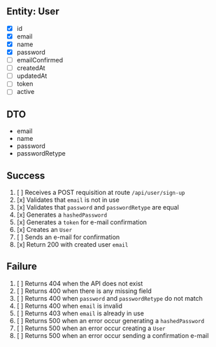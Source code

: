 
## Entity: User
- [x] id
- [x] email
- [x] name
- [x] password
- [ ] emailConfirmed
- [ ] createdAt
- [ ] updatedAt
- [ ] token
- [ ] active

## DTO
- email
- name
- password
- passwordRetype

## Success
1. [ ] Receives a POST requisition at route `/api/user/sign-up`
2. [x] Validates that `email` is not in use
3. [x] Validates that `password` and `passwordRetype` are equal
4. [x] Generates a `hashedPassword`
5. [x] Generates a `token` for e-mail confirmation
6. [x] Creates an `User`
7. [ ] Sends an e-mail for confirmation
8. [x] Return 200 with created user `email`

## Failure
1. [ ] Returns 404 when the API does not exist
2. [ ] Returns 400 when there is any missing field
3. [ ] Returns 400 when `password` and `passwordRetype` do not match
4. [ ] Returns 400 when `email` is invalid
5. [ ] Returns 403 when `email` is already in use
6. [ ] Returns 500 when an error occur generating a `hashedPassword`
7. [ ] Returns 500 when an error occur creating a `User`
8. [ ] Returns 500 when an error occur sending a confirmation e-mail
